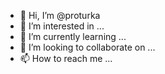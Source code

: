 - 👋 Hi, I’m @proturka
- 👀 I’m interested in ...
- 🌱 I’m currently learning ...
- 💞️ I’m looking to collaborate on ...
- 📫 How to reach me ...

<!---
proturka/proturka is a ✨ special ✨ repository because its `README.md` (this file) appears on your GitHub profile.
You can click the Preview link to take a look at your changes.
--->
